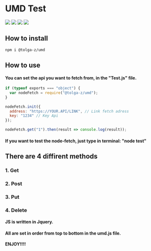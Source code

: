 # UMD Test
![](https://img.shields.io/npm/v/@tolga-z/umd?label=Npm%20version&style=flat-square)
![](https://img.shields.io/bundlephobia/min/@tolga-z/umd?label=Install%20Size&style=flat-square)
![](https://img.shields.io/npm/l/@tolga-z/umd?style=flat-square)
![](https://img.shields.io/jsdelivr/npm/hy/@tolga-z/umd?label=Downloads&style=flat-square)
## How to install
```bash
npm i @tolga-z/umd
```
## How to use
#### You can set the api you want to fetch from, in the "Test.js" file. 
```js
if (typeof exports === "object") {
  var nodeFetch = require("@tolga-z/umd");
}
 
nodeFetch.init({
  address: "https://YOUR.API/LINK", // Link fetch adress
  key: "1234" // Key Api
});
 
nodeFetch.get("1").then(result => console.log(result));
```

#### If you want to test the node-fetch, just type in terminal: "node test" 

## There are 4 diffirent methods
### **1. Get** 
### **2. Post**
### **3. Put**
### **4. Delete**

#### JS is written in Jquery.
#### All are set in order from top to bottom in the umd.js file.

**ENJOY!!!!**